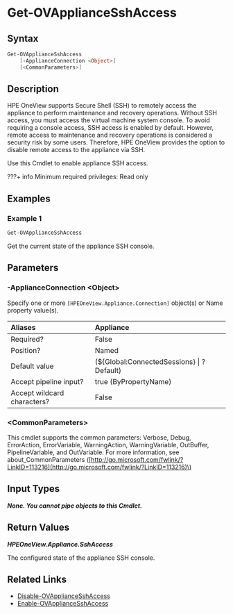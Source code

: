 ﻿---
description: Get the current SSH console access state.
---

# Get-OVApplianceSshAccess

## Syntax

```powershell
Get-OVApplianceSshAccess
    [-ApplianceConnection <Object>]
    [<CommonParameters>]
```

## Description

HPE OneView supports Secure Shell (SSH) to remotely access the appliance to perform maintenance and recovery operations. Without SSH access, you must access the virtual machine system console. To avoid requiring a console access, SSH access is enabled by default. However, remote access to maintenance and recovery operations is considered a security risk by some users. Therefore, HPE OneView provides the option to disable remote access to the appliance via SSH.

Use this Cmdlet to enable appliance SSH access.

???+ info
    Minimum required privileges: Read only
    

## Examples

###  Example 1 

```powershell
Get-OVApplianceSshAccess
```

Get the current state of the appliance SSH console.

## Parameters

### -ApplianceConnection &lt;Object&gt;

Specify one or more `[HPEOneView.Appliance.Connection]` object(s) or Name property value(s).

| Aliases | Appliance |
| :--- | :--- |
| Required? | False |
| Position? | Named |
| Default value | (${Global:ConnectedSessions} &vert; ? Default) |
| Accept pipeline input? | true (ByPropertyName) |
| Accept wildcard characters? | False |

### &lt;CommonParameters&gt;

This cmdlet supports the common parameters: Verbose, Debug, ErrorAction, ErrorVariable, WarningAction, WarningVariable, OutBuffer, PipelineVariable, and OutVariable. For more information, see about\_CommonParameters \([http://go.microsoft.com/fwlink/?LinkID=113216](http://go.microsoft.com/fwlink/?LinkID=113216)\)

## Input Types

_**None.  You cannot pipe objects to this Cmdlet.**_

## Return Values

_**HPEOneView.Appliance.SshAccess**_

The configured state of the appliance SSH console.

## Related Links

* [Disable-OVApplianceSshAccess](disable-ovappliancesshaccess.md)
* [Enable-OVApplianceSshAccess](enable-ovappliancesshaccess.md)
